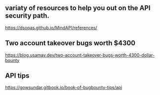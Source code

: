 ## variaty of resources to help you out on the API security path.
https://dsopas.github.io/MindAPI/references/

## Two account takeover bugs worth $4300
https://blog.usamav.dev/two-account-takeover-bugs-worth-4300-dollar-bounty

## API tips
https://gowsundar.gitbook.io/book-of-bugbounty-tips/api





